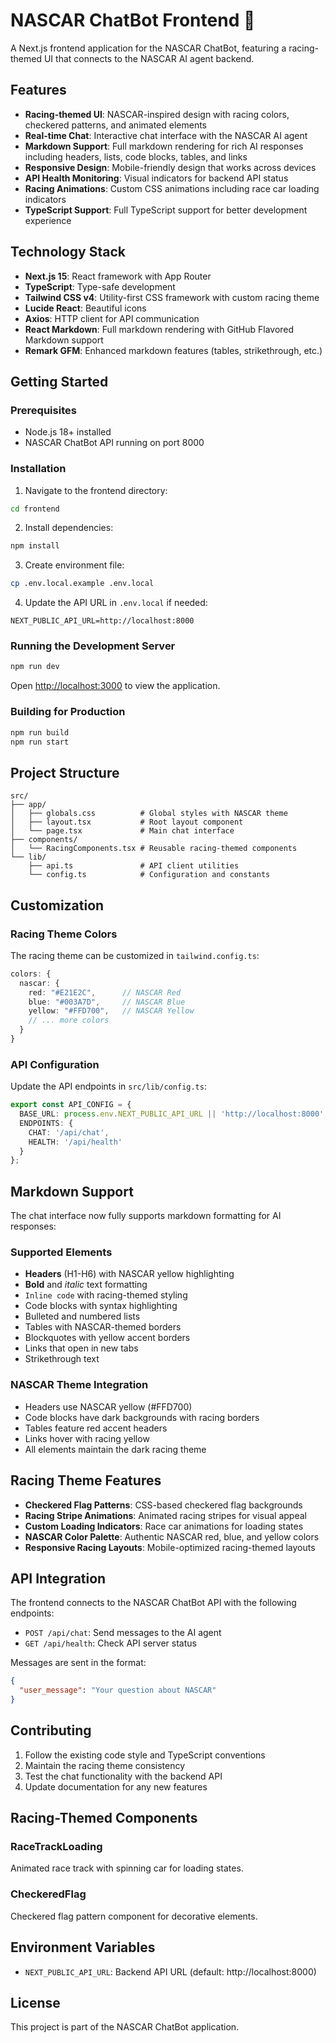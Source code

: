 # NASCAR ChatBot Frontend 🏁

A Next.js frontend application for the NASCAR ChatBot, featuring a racing-themed UI that connects to the NASCAR AI agent backend.

## Features

- **Racing-themed UI**: NASCAR-inspired design with racing colors, checkered patterns, and animated elements
- **Real-time Chat**: Interactive chat interface with the NASCAR AI agent
- **Markdown Support**: Full markdown rendering for rich AI responses including headers, lists, code blocks, tables, and links
- **Responsive Design**: Mobile-friendly design that works across devices
- **API Health Monitoring**: Visual indicators for backend API status
- **Racing Animations**: Custom CSS animations including race car loading indicators
- **TypeScript Support**: Full TypeScript support for better development experience

## Technology Stack

- **Next.js 15**: React framework with App Router
- **TypeScript**: Type-safe development
- **Tailwind CSS v4**: Utility-first CSS framework with custom racing theme
- **Lucide React**: Beautiful icons
- **Axios**: HTTP client for API communication
- **React Markdown**: Full markdown rendering with GitHub Flavored Markdown support
- **Remark GFM**: Enhanced markdown features (tables, strikethrough, etc.)

## Getting Started

### Prerequisites

- Node.js 18+ installed
- NASCAR ChatBot API running on port 8000

### Installation

1. Navigate to the frontend directory:
```bash
cd frontend
```

2. Install dependencies:
```bash
npm install
```

3. Create environment file:
```bash
cp .env.local.example .env.local
```

4. Update the API URL in `.env.local` if needed:
```
NEXT_PUBLIC_API_URL=http://localhost:8000
```

### Running the Development Server

```bash
npm run dev
```

Open [http://localhost:3000](http://localhost:3000) to view the application.

### Building for Production

```bash
npm run build
npm run start
```

## Project Structure

```
src/
├── app/
│   ├── globals.css          # Global styles with NASCAR theme
│   ├── layout.tsx           # Root layout component
│   └── page.tsx             # Main chat interface
├── components/
│   └── RacingComponents.tsx # Reusable racing-themed components
└── lib/
    ├── api.ts               # API client utilities
    └── config.ts            # Configuration and constants
```

## Customization

### Racing Theme Colors

The racing theme can be customized in `tailwind.config.ts`:

```typescript
colors: {
  nascar: {
    red: "#E21E2C",      // NASCAR Red
    blue: "#003A7D",     // NASCAR Blue
    yellow: "#FFD700",   // NASCAR Yellow
    // ... more colors
  }
}
```

### API Configuration

Update the API endpoints in `src/lib/config.ts`:

```typescript
export const API_CONFIG = {
  BASE_URL: process.env.NEXT_PUBLIC_API_URL || 'http://localhost:8000',
  ENDPOINTS: {
    CHAT: '/api/chat',
    HEALTH: '/api/health'
  }
};
```

## Markdown Support

The chat interface now fully supports markdown formatting for AI responses:

### Supported Elements
- **Headers** (H1-H6) with NASCAR yellow highlighting
- **Bold** and *italic* text formatting
- `Inline code` with racing-themed styling
- Code blocks with syntax highlighting
- Bulleted and numbered lists
- Tables with NASCAR-themed borders
- Blockquotes with yellow accent borders
- Links that open in new tabs
- Strikethrough text

### NASCAR Theme Integration
- Headers use NASCAR yellow (#FFD700)
- Code blocks have dark backgrounds with racing borders
- Tables feature red accent headers
- Links hover with racing yellow
- All elements maintain the dark racing theme

## Racing Theme Features

- **Checkered Flag Patterns**: CSS-based checkered flag backgrounds
- **Racing Stripe Animations**: Animated racing stripes for visual appeal
- **Custom Loading Indicators**: Race car animations for loading states
- **NASCAR Color Palette**: Authentic NASCAR red, blue, and yellow colors
- **Responsive Racing Layouts**: Mobile-optimized racing-themed layouts

## API Integration

The frontend connects to the NASCAR ChatBot API with the following endpoints:

- `POST /api/chat`: Send messages to the AI agent
- `GET /api/health`: Check API server status

Messages are sent in the format:
```json
{
  "user_message": "Your question about NASCAR"
}
```

## Contributing

1. Follow the existing code style and TypeScript conventions
2. Maintain the racing theme consistency
3. Test the chat functionality with the backend API
4. Update documentation for any new features

## Racing-Themed Components

### RaceTrackLoading
Animated race track with spinning car for loading states.

### CheckeredFlag
Checkered flag pattern component for decorative elements.

## Environment Variables

- `NEXT_PUBLIC_API_URL`: Backend API URL (default: http://localhost:8000)

## License

This project is part of the NASCAR ChatBot application.
